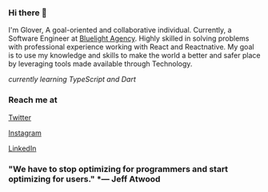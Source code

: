 ### Hi there 👋

I'm Glover,
A goal-oriented and collaborative individual. Currently, a Software Engineer at [Bluelight Agency](http://bluelight.com.ng/). Highly skilled in solving problems with professional experience working with React and Reactnative.
My goal is to use my knowledge and skills to make the world a better and safer place by leveraging tools made available through Technology.

_currently learning TypeScript and Dart_

### Reach me at
[Twitter](https://twitter.com/_copdev)

[Instagram](https://www.instagram.com/_copdev/)

[LinkedIn](https://www.linkedin.com/in/ola-glover-638755127/)


### "We have to stop optimizing for programmers and start optimizing for users." *— Jeff Atwood
